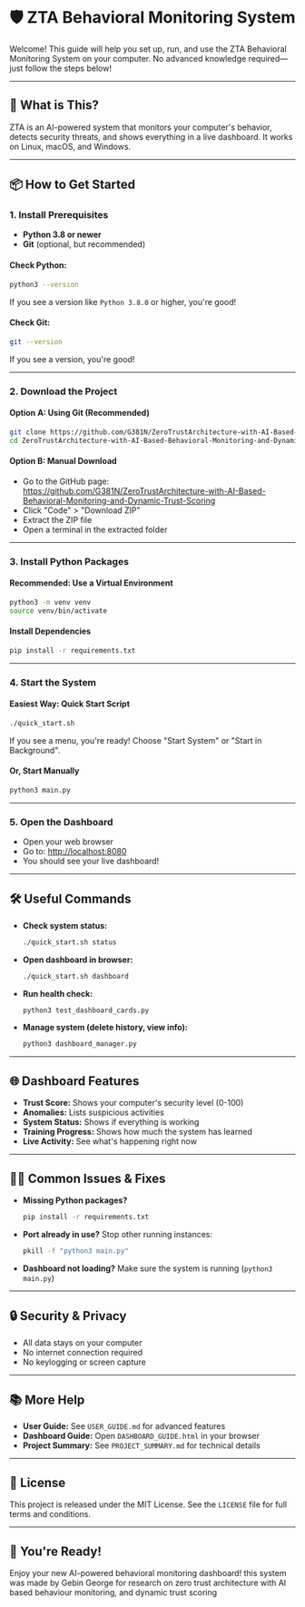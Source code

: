 # 🛡️ ZTA Behavioral Monitoring System

Welcome! This guide will help you set up, run, and use the ZTA Behavioral Monitoring System on your computer. No advanced knowledge required—just follow the steps below!

---

## 🚀 What is This?

ZTA is an AI-powered system that monitors your computer's behavior, detects security threats, and shows everything in a live dashboard. It works on Linux, macOS, and Windows.

---

## 📦 How to Get Started

### 1. **Install Prerequisites**
- **Python 3.8 or newer**
- **Git** (optional, but recommended)

#### Check Python:
```bash
python3 --version
```
If you see a version like `Python 3.8.0` or higher, you're good!

#### Check Git:
```bash
git --version
```
If you see a version, you're good!

---

### 2. **Download the Project**

#### Option A: Using Git (Recommended)
```bash
git clone https://github.com/G381N/ZeroTrustArchitecture-with-AI-Based-Behavioral-Monitoring-and-Dynamic-Trust-Scoring.git
cd ZeroTrustArchitecture-with-AI-Based-Behavioral-Monitoring-and-Dynamic-Trust-Scoring
```

#### Option B: Manual Download
- Go to the GitHub page: https://github.com/G381N/ZeroTrustArchitecture-with-AI-Based-Behavioral-Monitoring-and-Dynamic-Trust-Scoring
- Click "Code" > "Download ZIP"
- Extract the ZIP file
- Open a terminal in the extracted folder

---

### 3. **Install Python Packages**

#### Recommended: Use a Virtual Environment
```bash
python3 -m venv venv
source venv/bin/activate
```

#### Install Dependencies
```bash
pip install -r requirements.txt
```

---

### 4. **Start the System**

#### Easiest Way: Quick Start Script
```bash
./quick_start.sh
```
If you see a menu, you're ready! Choose "Start System" or "Start in Background".

#### Or, Start Manually
```bash
python3 main.py
```

---

### 5. **Open the Dashboard**

- Open your web browser
- Go to: [http://localhost:8080](http://localhost:8080)
- You should see your live dashboard!

---

## 🛠️ Useful Commands

- **Check system status:**
  ```bash
  ./quick_start.sh status
  ```
- **Open dashboard in browser:**
  ```bash
  ./quick_start.sh dashboard
  ```
- **Run health check:**
  ```bash
  python3 test_dashboard_cards.py
  ```
- **Manage system (delete history, view info):**
  ```bash
  python3 dashboard_manager.py
  ```

---

## 🌐 Dashboard Features

- **Trust Score:** Shows your computer's security level (0-100)
- **Anomalies:** Lists suspicious activities
- **System Status:** Shows if everything is working
- **Training Progress:** Shows how much the system has learned
- **Live Activity:** See what's happening right now

---

## 🧑‍💻 Common Issues & Fixes

- **Missing Python packages?**
  ```bash
  pip install -r requirements.txt
  ```
- **Port already in use?**
  Stop other running instances:
  ```bash
  pkill -f "python3 main.py"
  ```
- **Dashboard not loading?**
  Make sure the system is running (`python3 main.py`)

---

## 🔒 Security & Privacy

- All data stays on your computer
- No internet connection required
- No keylogging or screen capture

---

## 📚 More Help

- **User Guide:** See `USER_GUIDE.md` for advanced features
- **Dashboard Guide:** Open `DASHBOARD_GUIDE.html` in your browser
- **Project Summary:** See `PROJECT_SUMMARY.md` for technical details

---

## 📝 License

This project is released under the MIT License. See the `LICENSE` file for full terms and conditions.

---

## 🎉 You're Ready!

Enjoy your new AI-powered behavioral monitoring dashboard! this system was made by Gebin George for research on zero trust architecture with AI based behaviour monitoring, and dynamic trust scoring
